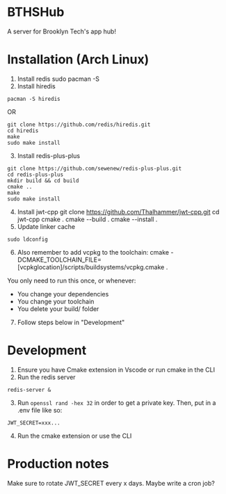 # BTHSHub
A server for Brooklyn Tech's app hub!

# Installation (Arch Linux)
1. Install redis
sudo pacman -S
2. Install hiredis
```
pacman -S hiredis
```
OR
```
git clone https://github.com/redis/hiredis.git
cd hiredis
make
sudo make install
```
3. Install redis-plus-plus
```
git clone https://github.com/sewenew/redis-plus-plus.git
cd redis-plus-plus
mkdir build && cd build
cmake ..
make
sudo make install
```
4. Install jwt-cpp
git clone https://github.com/Thalhammer/jwt-cpp.git
cd jwt-cpp
cmake .
cmake --build .
cmake --install .
5. Update linker cache
```
sudo ldconfig
```
6. Also remember to add vcpkg to the toolchain: cmake -DCMAKE_TOOLCHAIN_FILE=[vcpkglocation]/scripts/buildsystems/vcpkg.cmake .

You only need to run this once, or whenever:
- You change your dependencies
- You change your toolchain
- You delete your build/ folder
7. Follow steps below in "Development"
# Development
1. Ensure you have Cmake extension in Vscode or run cmake in the CLI
2. Run the redis server
```
redis-server &
```
3. Run ```openssl rand -hex 32``` in order to get a private key. Then, put in a .env file like so:

```
JWT_SECRET=xxx...
```
4. Run the cmake extension or use the CLI
# Production notes
Make sure to rotate JWT_SECRET every x days. Maybe write a cron job?